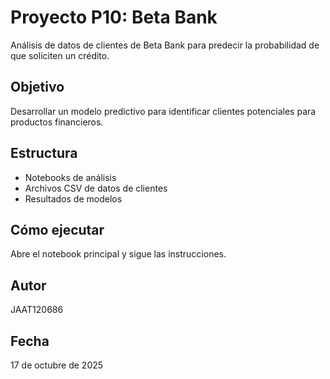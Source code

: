 # Proyecto P10: Beta Bank

Análisis de datos de clientes de Beta Bank para predecir la probabilidad de que soliciten un crédito.

## Objetivo
Desarrollar un modelo predictivo para identificar clientes potenciales para productos financieros.

## Estructura
- Notebooks de análisis
- Archivos CSV de datos de clientes
- Resultados de modelos

## Cómo ejecutar
Abre el notebook principal y sigue las instrucciones.

## Autor
JAAT120686

## Fecha
17 de octubre de 2025
